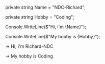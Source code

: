 private string Name = "NDC-Richard";

private string Hobby = "Coding";

Console.WriteLine($"Hi, i'm {Name}");

Console.WriteLine($"My hobby is {Hobby}");

-> Hi, i'm Richard-NDC

-> My hobby is Coding
